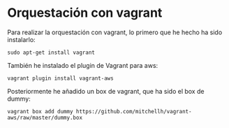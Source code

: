 # Orquestación con vagrant

Para realizar la orquestación con vagrant, lo primero que he hecho ha sido instalarlo:

```
sudo apt-get install vagrant

```

También he instalado el plugin de Vagrant para aws:

```
vagrant plugin install vagrant-aws
```

Posteriormente he añadido un box de vagrant, que ha sido el box de dummy:

```
vagrant box add dummy https://github.com/mitchellh/vagrant-aws/raw/master/dummy.box
```


